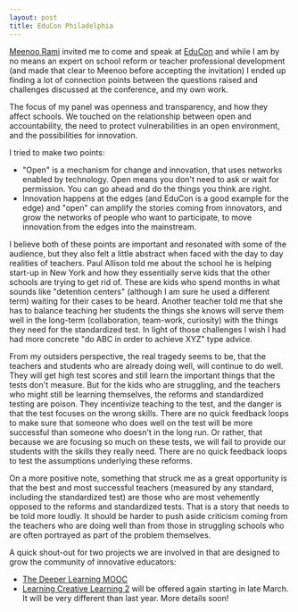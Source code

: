 ```yaml
---
layout: post
title: EduCon Philadelphia
---
```

[Meenoo Rami](https://twitter.com/meenoorami "Meenoo Rami Twitter") invited me to come and speak at [EduCon](http://educonphilly.org/ "EduCon Home") and while I am by no means an expert on school reform or teacher professional development (and made that clear to Meenoo before accepting the invitation) I ended up finding a lot of connection points between the questions raised and challenges discussed at the conference, and my own work. 

The focus of my panel was openness and transparency, and how they affect schools. We touched on the relationship between open and accountability, the need to protect vulnerabilities in an open environment, and the possibilities for innovation. 

I tried to make two points:
* "Open" is a mechanism for change and innovation, that uses networks enabled by technology. Open means you don't need to ask or wait for permission. You can go ahead and do the things you think are right. 
* Innovation happens at the edges (and EduCon is a good example for the edge) and "open" can amplify the stories coming from innovators, and grow the networks of people who want to participate, to move innovation from the edges into the mainstream. 

I believe both of these points are important and resonated with some of the audience, but they also felt a little abstract when faced with the day to day realities of teachers. Paul Allison told me about the school he is helping start-up in New York and how they essentially serve kids that the other schools are trying to get rid of. These are kids who spend months in what sounds like "detention centers" (although I am sure he used a different term) waiting for their cases to be heard. Another teacher told me that she has to balance teaching her students the things she knows will serve them well in the long-term (collaboration, team-work, curiosity) with the things they need for the standardized test. In light of those challenges I wish I had had more concrete "do ABC in order to achieve XYZ" type advice. 

From my outsiders perspective, the real tragedy seems to be, that the teachers and students who are already doing well, will continue to do well. They will get high test scores and still learn the important things that the tests don't measure. But for the kids who are struggling, and the teachers who might still be learning themselves, the reforms and standardized testing are poison. They incentivize teaching to the test, and the danger is that the test focuses on the wrong skills. There are no quick feedback loops to make sure that someone who does well on the test will be more successful than someone who doesn't in the long run. Or rather, that because we are focusing so much on these tests, we will fail to provide our students with the skills they really need. There are no quick feedback loops to test the assumptions underlying these reforms.

On a more positive note, something that struck me as a great opportunity is that the best and most successful teachers (measured by any standard, including the standardized test) are those who are most vehemently opposed to the reforms and standardized tests. That is a story that needs to be told more loudly. It should be harder to push aside criticism coming from the teachers who are doing well than from those in struggling schools who are often portrayed as part of the problem themselves. 

A quick shout-out for two projects we are involved in that are designed to grow the community of innovative educators:
* [The Deeper Learning MOOC](http://dlmooc.deeper-learning.org/ "Deeper Learning MOOC")
* [Learning Creative Learning 2](http://learn.media.mit.edu/) will be offered again starting in late March. It will be very different than last year. More details soon! 


